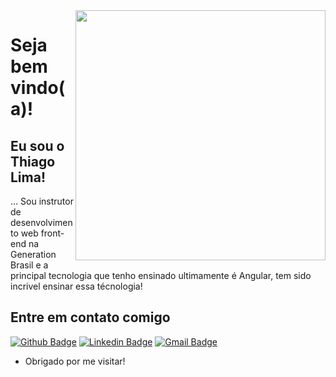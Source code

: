 <img align="right" width="400" height="400" src="https://i.imgur.com/OV4tGL8.png">
 
# Seja bem vindo(a)!
 
## Eu sou o Thiago Lima!
 
… Sou instrutor de desenvolvimento web front-end na Generation Brasil e a principal tecnologia que tenho ensinado ultimamente é Angular, tem sido incrivel ensinar essa técnologia!
 
 
## Entre em contato comigo 
[![Github Badge](https://img.shields.io/badge/-Github-000?style=flat-square&logo=Github&logoColor=white&link=link_do_seu_perfil_no_github)](https://github.com/limathiagos)
[![Linkedin Badge](https://img.shields.io/badge/-LinkedIn-blue?style=flat-square&logo=Linkedin&logoColor=white&link=link_do_seu_perfil_no_linkedin)](https://www.linkedin.com/in/limasthiagos/)
[![Gmail Badge](https://img.shields.io/badge/-Gmail-c14438?style=flat-square&logo=Gmail&logoColor=white&link=mailto:seu_email)](mailto:docencia.thiago@gmail.com)
 
- Obrigado por me visitar!
